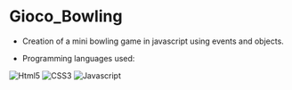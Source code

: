 # Gioco_Bowling

- Creation of a mini bowling game in javascript using events and objects.

- Programming languages ​​used:
<p>
    <img alt="Html5" src="https://img.shields.io/badge/HTML5-e64e03?style=flat-square&logo=html5&logoColor=white" />
   <img alt="CSS3" src="https://img.shields.io/badge/CSS3-1572B6?style=flat-square&logo=css3&logoColor=white" />
   <img alt="Javascript" src="https://img.shields.io/badge/JavaScript-323330?style=flat-square&logo=javascript&logoColor=F7DF1E" />
</p>
